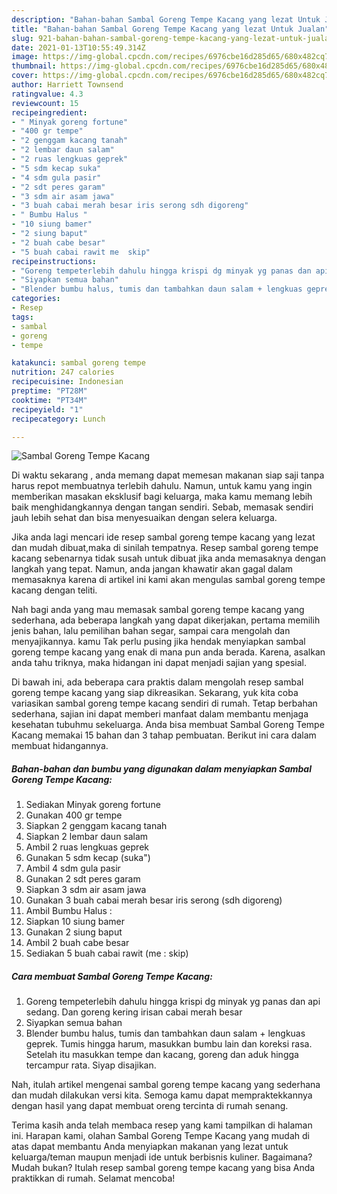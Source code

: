 ```yaml
---
description: "Bahan-bahan Sambal Goreng Tempe Kacang yang lezat Untuk Jualan"
title: "Bahan-bahan Sambal Goreng Tempe Kacang yang lezat Untuk Jualan"
slug: 921-bahan-bahan-sambal-goreng-tempe-kacang-yang-lezat-untuk-jualan
date: 2021-01-13T10:55:49.314Z
image: https://img-global.cpcdn.com/recipes/6976cbe16d285d65/680x482cq70/sambal-goreng-tempe-kacang-foto-resep-utama.jpg
thumbnail: https://img-global.cpcdn.com/recipes/6976cbe16d285d65/680x482cq70/sambal-goreng-tempe-kacang-foto-resep-utama.jpg
cover: https://img-global.cpcdn.com/recipes/6976cbe16d285d65/680x482cq70/sambal-goreng-tempe-kacang-foto-resep-utama.jpg
author: Harriett Townsend
ratingvalue: 4.3
reviewcount: 15
recipeingredient:
- " Minyak goreng fortune"
- "400 gr tempe"
- "2 genggam kacang tanah"
- "2 lembar daun salam"
- "2 ruas lengkuas geprek"
- "5 sdm kecap suka"
- "4 sdm gula pasir"
- "2 sdt peres garam"
- "3 sdm air asam jawa"
- "3 buah cabai merah besar iris serong sdh digoreng"
- " Bumbu Halus "
- "10 siung bamer"
- "2 siung baput"
- "2 buah cabe besar"
- "5 buah cabai rawit me  skip"
recipeinstructions:
- "Goreng tempeterlebih dahulu hingga krispi dg minyak yg panas dan api sedang. Dan goreng kering irisan cabai merah besar"
- "Siyapkan semua bahan"
- "Blender bumbu halus, tumis dan tambahkan daun salam + lengkuas geprek. Tumis hingga harum, masukkan bumbu lain dan koreksi rasa. Setelah itu masukkan tempe dan kacang, goreng dan aduk hingga tercampur rata. Siyap disajikan."
categories:
- Resep
tags:
- sambal
- goreng
- tempe

katakunci: sambal goreng tempe 
nutrition: 247 calories
recipecuisine: Indonesian
preptime: "PT28M"
cooktime: "PT34M"
recipeyield: "1"
recipecategory: Lunch

---
```



![Sambal Goreng Tempe Kacang](https://img-global.cpcdn.com/recipes/6976cbe16d285d65/680x482cq70/sambal-goreng-tempe-kacang-foto-resep-utama.jpg)

Di waktu  sekarang , anda memang dapat memesan makanan siap saji tanpa harus repot membuatnya terlebih dahulu. Namun, untuk kamu yang ingin memberikan masakan eksklusif bagi keluarga, maka kamu memang lebih baik menghidangkannya dengan tangan sendiri. Sebab, memasak sendiri jauh lebih sehat dan bisa menyesuaikan dengan selera keluarga.

Jika anda lagi mencari ide resep sambal goreng tempe kacang yang lezat dan mudah dibuat,maka di sinilah tempatnya. Resep sambal goreng tempe kacang  sebenarnya tidak susah untuk dibuat jika anda memasaknya dengan langkah yang tepat. Namun, anda jangan khawatir akan gagal dalam memasaknya 
karena di artikel ini kami akan mengulas sambal goreng tempe kacang dengan teliti.  



Nah bagi anda yang mau memasak sambal goreng tempe kacang yang sederhana, ada beberapa langkah yang dapat dikerjakan, pertama memilih jenis bahan, lalu pemilihan bahan segar, sampai cara mengolah dan menyajikannya. kamu Tak perlu pusing jika hendak menyiapkan sambal goreng tempe kacang yang enak di mana pun anda berada. Karena, asalkan anda  tahu triknya, maka hidangan ini dapat menjadi sajian yang spesial.

Di bawah ini, ada beberapa cara praktis  dalam mengolah resep sambal goreng tempe kacang yang siap dikreasikan. Sekarang, yuk kita coba variasikan sambal goreng tempe kacang sendiri di rumah. Tetap berbahan sederhana, sajian ini dapat memberi manfaat dalam membantu menjaga kesehatan tubuhmu sekeluarga. Anda bisa membuat Sambal Goreng Tempe Kacang memakai 15 bahan dan 3 tahap pembuatan. Berikut ini cara dalam membuat hidangannya.

<!--inarticleads1-->

##### Bahan-bahan dan bumbu yang digunakan dalam menyiapkan Sambal Goreng Tempe Kacang:

1. Sediakan  Minyak goreng fortune
1. Gunakan 400 gr tempe
1. Siapkan 2 genggam kacang tanah
1. Siapkan 2 lembar daun salam
1. Ambil 2 ruas lengkuas geprek
1. Gunakan 5 sdm kecap (suka&#34;)
1. Ambil 4 sdm gula pasir
1. Gunakan 2 sdt peres garam
1. Siapkan 3 sdm air asam jawa
1. Gunakan 3 buah cabai merah besar iris serong (sdh digoreng)
1. Ambil  Bumbu Halus :
1. Siapkan 10 siung bamer
1. Gunakan 2 siung baput
1. Ambil 2 buah cabe besar
1. Sediakan 5 buah cabai rawit (me : skip)




<!--inarticleads2-->

##### Cara membuat Sambal Goreng Tempe Kacang:

1. Goreng tempeterlebih dahulu hingga krispi dg minyak yg panas dan api sedang. Dan goreng kering irisan cabai merah besar
1. Siyapkan semua bahan
1. Blender bumbu halus, tumis dan tambahkan daun salam + lengkuas geprek. Tumis hingga harum, masukkan bumbu lain dan koreksi rasa. Setelah itu masukkan tempe dan kacang, goreng dan aduk hingga tercampur rata. Siyap disajikan.




Nah, itulah artikel mengenai  sambal goreng tempe kacang  yang sederhana dan mudah dilakukan versi kita. Semoga kamu dapat mempraktekkannya dengan hasil yang dapat membuat oreng tercinta di rumah senang. 

Terima kasih anda telah membaca resep yang kami tampilkan di halaman ini. Harapan kami, olahan  Sambal Goreng Tempe Kacang yang mudah di atas dapat membantu Anda menyiapkan makanan yang lezat untuk keluarga/teman maupun menjadi ide untuk berbisnis kuliner. Bagaimana? Mudah bukan? Itulah resep sambal goreng tempe kacang yang bisa Anda praktikkan di rumah. Selamat mencoba!

